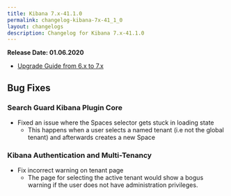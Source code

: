 ```yaml
---
title: Kibana 7.x-41.1.0
permalink: changelog-kibana-7x-41_1_0
layout: changelogs
description: Changelog for Kibana 7.x-41.1.0
---
```

<!--- Copyright 2020 floragunn GmbH -->

**Release Date: 01.06.2020**

* [Upgrade Guide from 6.x to 7.x](sg-upgrade-6-7)

## Bug Fixes

### Search Guard Kibana Plugin Core

* Fixed an issue where the Spaces selector gets stuck in loading state
  * This happens when a user selects a named tenant (i.e not the global tenant) and afterwards creates a new Space
<p />


### Kibana Authentication and Multi-Tenancy

* Fix incorrect warning on tenant page
  * The page for selecting the active tenant would show a bogus warning if the user does not have administration privileges.
<p />